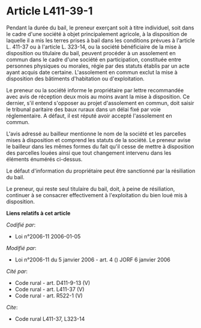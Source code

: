 # Article L411-39-1

Pendant la durée du bail, le preneur exerçant soit à titre individuel, soit dans le cadre d'une société à objet
principalement agricole, à la disposition de laquelle il a mis les terres prises à bail dans les conditions prévues à
l'article L. 411-37 ou à l'article L. 323-14, ou la société bénéficiaire de la mise à disposition ou titulaire du bail,
peuvent procéder à un assolement en commun dans le cadre d'une société en participation, constituée entre personnes physiques
ou morales, régie par des statuts établis par un acte ayant acquis date certaine. L'assolement en commun exclut la mise à
disposition des bâtiments d'habitation ou d'exploitation.

Le preneur ou la société informe le propriétaire par lettre recommandée avec avis de réception deux mois au moins avant la
mise à disposition. Ce dernier, s'il entend s'opposer au projet d'assolement en commun, doit saisir le tribunal paritaire des
baux ruraux dans un délai fixé par voie réglementaire. A défaut, il est réputé avoir accepté l'assolement en commun.

L'avis adressé au bailleur mentionne le nom de la société et les parcelles mises à disposition et comprend les statuts de la
société. Le preneur avise le bailleur dans les mêmes formes du fait qu'il cesse de mettre à disposition des parcelles louées
ainsi que tout changement intervenu dans les éléments énumérés ci-dessus.

Le défaut d'information du propriétaire peut être sanctionné par la résiliation du bail.

Le preneur, qui reste seul titulaire du bail, doit, à peine de résiliation, continuer à se consacrer effectivement à
l'exploitation du bien loué mis à disposition.

**Liens relatifs à cet article**

_Codifié par_:

  - Loi n°2006-11 2006-01-05

_Modifié par_:

  - Loi n°2006-11 du 5 janvier 2006 - art. 4 () JORF 6 janvier 2006

_Cité par_:

  - Code rural - art. D411-9-13 (V)
  - Code rural - art. L411-37 (V)
  - Code rural - art. R522-1 (V)

_Cite_:

  - Code rural L411-37, L323-14
